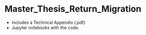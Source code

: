 # Master_Thesis_Return_Migration

* Includes a Technical Appendix (.pdf)
* Jupyter notebooks with the code.
